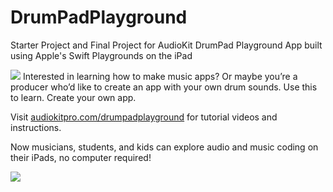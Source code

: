 # DrumPadPlayground
Starter Project and Final Project for AudioKit DrumPad Playground App built using Apple's Swift Playgrounds on the iPad

![](https://audiokitpro.com/wp-content/uploads/2022/01/DrumPadLight.png)
Interested in learning how to make music apps? Or maybe you’re a producer who’d like to create an app with your own drum sounds. Use this to learn. Create your own app.

Visit [audiokitpro.com/drumpadplayground](https://audiokitpro.com/drumpadplayground/) for tutorial videos and instructions.

Now musicians, students, and kids can explore audio and music coding on their iPads, no computer required!

![](https://audiokitpro.com/wp-content/uploads/2022/01/DrumPads-scaled-1.jpg)
